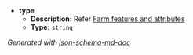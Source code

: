  - <b id="#/properties/type">type</b>
	 - **Description:** Refer [Farm features and attributes](https://github.com/Datalinker-Org/Farm-Data-Standards/blob/master/Farm%20Features%20and%20Attributes/README.md)
	 - **Type:** `string`

_Generated with [json-schema-md-doc](https://brianwendt.github.io/json-schema-md-doc/)_